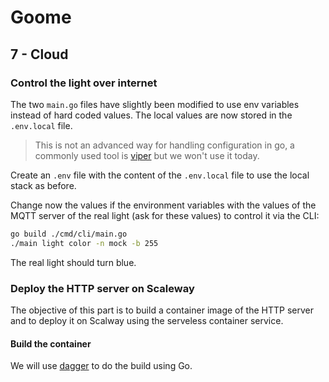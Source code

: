 # Goome

## 7 - Cloud

### Control the light over internet

The two `main.go` files have slightly been modified to use env variables instead of hard coded values.
The local values are now stored in the `.env.local` file.

> This is not an advanced way for handling configuration in go, a commonly used tool is [viper](https://github.com/spf13/viper) but we won't use it today.

Create an `.env` file with the content of the `.env.local` file to use the local stack as before.

Change now the values if the environment variables with the values of the MQTT server of the real light (ask for these values) to control it via the CLI:

```bash
go build ./cmd/cli/main.go  
./main light color -n mock -b 255
```

The real light should turn blue.

### Deploy the HTTP server on Scaleway

The objective of this part is to build a container image of the HTTP server and to deploy it on Scalway using the serveless container service.

#### Build the container

We will use [dagger](https://dagger.io/) to do the build using Go.
